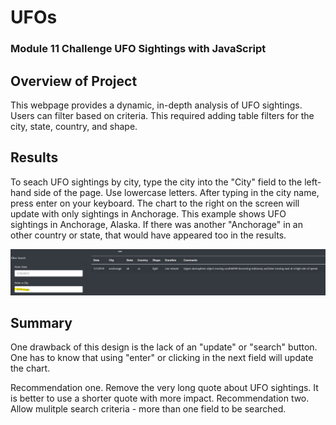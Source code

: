 # UFOs
### Module 11 Challenge UFO Sightings with JavaScript

## Overview of Project
This webpage provides a dynamic, in-depth analysis of UFO sightings. Users can filter based on criteria. This required adding table filters for the city, state, country, and shape. 

## Results
To seach UFO sightings by city, type the city into the "City" field to the left-hand side of the page. Use lowercase letters. After typing in the city name, press enter on your keyboard. The chart to the right on the screen will update with only sightings in Anchorage. This example shows UFO sightings in Anchorage, Alaska. If there was another "Anchorage" in an other country or state, that would have appeared too in the results.

![alt text](https://github.com/sarifrey/UFOs/blob/main/resources/citysearch.jpg)

## Summary
One drawback of this design is the lack of an "update" or "search" button. One has to know that using "enter" or clicking in the next field will update the chart.

Recommendation one. Remove the very long quote about UFO sightings. It is better to use a shorter quote with more impact.
Recommendation two. Allow mulitple search criteria - more than one field to be searched.  
